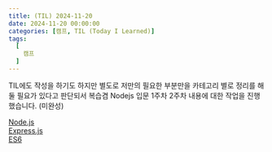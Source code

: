 ```yaml
---
title: (TIL) 2024-11-20
date: 2024-11-20 00:00:00
categories: [캠프, TIL (Today I Learned)]
tags:
  [
    캠프
  ]
---
```


TIL에도 작성을 하기도 하지만 별도로 저만의 필요한 부분만을 카테고리 별로 정리를 해둘 필요가 있다고 판단되서
복습겸 Nodejs 입문 1주차 2주차 내용에 대한 작업을 진행했습니다. (미완성)

[Node.js](https://daltube.github.io/posts/nodejs1/)  
[Express.js](https://daltube.github.io/posts/expressjs1/)  
[ES6](https://daltube.github.io/posts/javascript/)  



